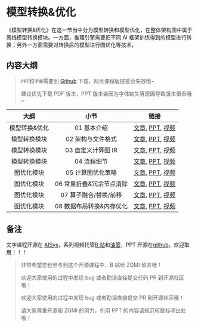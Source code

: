 <!--Copyright © ZOMI 适用于[License](https://github.com/chenzomi12/AISystem)版权许可-->

# 模型转换&优化

《模型转换&优化》在这一节当中分为模型转换和模型优化，在整体架构图中属于离线模型转换模块。一方面，推理引擎需要把不同 AI 框架训练得到的模型进行转换；另外一方面需要对转换后的模型进行图优化等技术。

## 内容大纲

> `PPT`和`字幕`需要到 [Github](https://github.com/chenzomi12/AISystem) 下载，网页课程版链接会失效哦~
>
> 建议优先下载 PDF 版本，PPT 版本会因为字体缺失等原因导致版本很丑哦~

| 大纲 | 小节 | 链接|
|:--:|:--:|:--:|
| 模型转换&优化| 01 基本介绍 | [文章](./01Introduction.md), [PPT](./01Introduction.pdf), [视频](https://www.bilibili.com/video/BV1724y1z7ep/) |
| 模型转换模块 | 02 架构与文件格式| [文章](./02Principle.md), [PPT](./02Principle.pdf), [视频](https://www.bilibili.com/video/BV13P4y167sr/) |
| 模型转换模块 | 03 自定义计算图 IR | [文章](./03IR.md), [PPT](./03IR.pdf), [视频](https://www.bilibili.com/video/BV1rx4y177R9/) |
| 模型转换模块 | 04 流程细节 | [文章](./04Detail.md), [PPT](./04Detail.pdf), [视频](https://www.bilibili.com/video/BV13341197zU/) |
| 图优化模块| 05 计算图优化策略| [文章](./05Optimizer.md), [PPT](./05Optimizer.pdff), [视频](https://www.bilibili.com/video/BV1g84y1L7tF/) |
| 图优化模块| 06 常量折叠&冗余节点消除| [文章](./06Basic.md), [PPT](./06Basic.pdf), [视频](https://www.bilibili.com/video/BV1fA411r7hr/) |
| 图优化模块| 07 算子融合/替换/前移 | [文章](./06Basic.md), [PPT](./06Basic.pdf), [视频](https://www.bilibili.com/video/BV1Qj411T7Ef/) |
| 图优化模块| 08 数据布局转换&内存优化| [文章](./07Extend.md), [PPT](./07Extend.pdf), [视频](https://www.bilibili.com/video/BV1Ae4y1N7u7/) |

## 备注

文字课程开源在 [AISys](https://chenzomi12.github.io/)，系列视频托管[B 站](https://space.bilibili.com/517221395)和[油管](https://www.youtube.com/@ZOMI666/videos)，PPT 开源在[github](https://github.com/chenzomi12/AISystem)，欢迎取用！！！

> 非常希望您也参与到这个开源课程中，B 站给 ZOMI 留言哦！
> 
> 欢迎大家使用的过程中发现 bug 或者勘误直接提交代码 PR 到开源社区哦！
>
> 欢迎大家使用的过程中发现 bug 或者勘误直接提交 PR 到开源社区哦！
>
> 请大家尊重开源和 ZOMI 的努力，引用 PPT 的内容请规范转载标明出处哦！